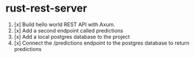 # rust-rest-server

1. [x] Build hello world REST API with Axum.
2. [x] Add a second endpoint called predictions
3. [x] Add a local postgres database to the project
4. [x] Connect the /predictions endpoint to the postgres database to return predictions